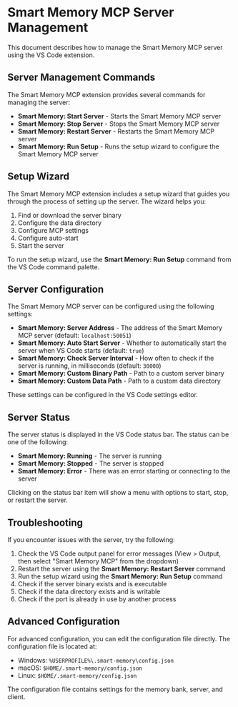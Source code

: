 # Smart Memory MCP Server Management

This document describes how to manage the Smart Memory MCP server using the VS Code extension.

## Server Management Commands

The Smart Memory MCP extension provides several commands for managing the server:

- **Smart Memory: Start Server** - Starts the Smart Memory MCP server
- **Smart Memory: Stop Server** - Stops the Smart Memory MCP server
- **Smart Memory: Restart Server** - Restarts the Smart Memory MCP server
- **Smart Memory: Run Setup** - Runs the setup wizard to configure the Smart Memory MCP server

## Setup Wizard

The Smart Memory MCP extension includes a setup wizard that guides you through the process of setting up the server. The wizard helps you:

1. Find or download the server binary
2. Configure the data directory
3. Configure MCP settings
4. Configure auto-start
5. Start the server

To run the setup wizard, use the **Smart Memory: Run Setup** command from the VS Code command palette.

## Server Configuration

The Smart Memory MCP server can be configured using the following settings:

- **Smart Memory: Server Address** - The address of the Smart Memory MCP server (default: `localhost:50051`)
- **Smart Memory: Auto Start Server** - Whether to automatically start the server when VS Code starts (default: `true`)
- **Smart Memory: Check Server Interval** - How often to check if the server is running, in milliseconds (default: `30000`)
- **Smart Memory: Custom Binary Path** - Path to a custom server binary
- **Smart Memory: Custom Data Path** - Path to a custom data directory

These settings can be configured in the VS Code settings editor.

## Server Status

The server status is displayed in the VS Code status bar. The status can be one of the following:

- **Smart Memory: Running** - The server is running
- **Smart Memory: Stopped** - The server is stopped
- **Smart Memory: Error** - There was an error starting or connecting to the server

Clicking on the status bar item will show a menu with options to start, stop, or restart the server.

## Troubleshooting

If you encounter issues with the server, try the following:

1. Check the VS Code output panel for error messages (View > Output, then select "Smart Memory MCP" from the dropdown)
2. Restart the server using the **Smart Memory: Restart Server** command
3. Run the setup wizard using the **Smart Memory: Run Setup** command
4. Check if the server binary exists and is executable
5. Check if the data directory exists and is writable
6. Check if the port is already in use by another process

## Advanced Configuration

For advanced configuration, you can edit the configuration file directly. The configuration file is located at:

- Windows: `%USERPROFILE%\.smart-memory\config.json`
- macOS: `$HOME/.smart-memory/config.json`
- Linux: `$HOME/.smart-memory/config.json`

The configuration file contains settings for the memory bank, server, and client.